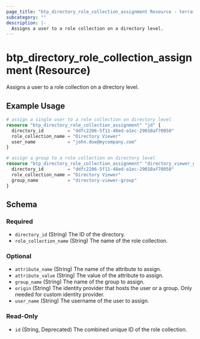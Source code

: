 ```yaml
---
page_title: "btp_directory_role_collection_assignment Resource - terraform-provider-btp"
subcategory: ""
description: |-
  Assigns a user to a role collection on a directory level.
---
```


# btp_directory_role_collection_assignment (Resource)

Assigns a user to a role collection on a directory level.

## Example Usage

```terraform
# assign a single user to a role collection on directory level
resource "btp_directory_role_collection_assignment" "jd" {
  directory_id         = "ddfc2206-5f11-48ed-a1ec-29010af70050"
  role_collection_name = "Directory Viewer"
  user_name            = "john.doe@mycompany.com"
}

# assign a group to a role collection on directory level
resource "btp_directory_role_collection_assignment" "directory_viewer_group" {
  directory_id         = "ddfc2206-5f11-48ed-a1ec-29010af70050"
  role_collection_name = "Directory Viewer"
  group_name           = "directory-viewer-group"
}
```

<!-- schema generated by tfplugindocs -->
## Schema

### Required

- `directory_id` (String) The ID of the directory.
- `role_collection_name` (String) The name of the role collection.

### Optional

- `attribute_name` (String) The name of the attribute to assign.
- `attribute_value` (String) The value of the attribute to assign.
- `group_name` (String) The name of the group to assign.
- `origin` (String) The identity provider that hosts the user or a group. Only needed for custom identity provider.
- `user_name` (String) The username of the user to assign.

### Read-Only

- `id` (String, Deprecated) The combined unique ID of the role collection.


